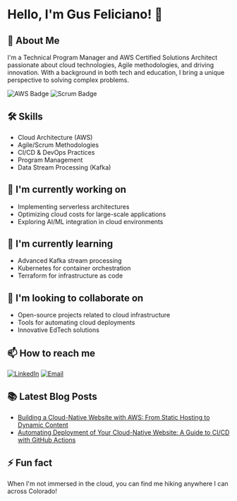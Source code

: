 # Hello, I'm Gus Feliciano! 👋

## 🚀 About Me
I'm a Technical Program Manager and AWS Certified Solutions Architect passionate about cloud technologies, Agile methodologies, and driving innovation. With a background in both tech and education, I bring a unique perspective to solving complex problems.

![AWS Badge](https://img.shields.io/badge/-AWS%20Certified-232F3E?style=flat-square&logo=amazon-aws&logoColor=white)
![Scrum Badge](https://img.shields.io/badge/-Certified%20Scrum%20Master-blue?style=flat-square&logo=scrumalliance&logoColor=white)

## 🛠 Skills
- Cloud Architecture (AWS)
- Agile/Scrum Methodologies
- CI/CD & DevOps Practices
- Program Management
- Data Stream Processing (Kafka)

## 🔭 I'm currently working on
- Implementing serverless architectures
- Optimizing cloud costs for large-scale applications
- Exploring AI/ML integration in cloud environments

## 🌱 I'm currently learning
- Advanced Kafka stream processing
- Kubernetes for container orchestration
- Terraform for infrastructure as code

## 👯 I'm looking to collaborate on
- Open-source projects related to cloud infrastructure
- Tools for automating cloud deployments
- Innovative EdTech solutions

## 📫 How to reach me
[![LinkedIn](https://img.shields.io/badge/-LinkedIn-0077B5?style=flat-square&logo=linkedin&logoColor=white)](https://www.linkedin.com/in/YourLinkedInProfile)
[![Email](https://img.shields.io/badge/-Email-D14836?style=flat-square&logo=gmail&logoColor=white)](mailto:Gus.Feliciano@outlook.com)

## 📚 Latest Blog Posts
<!-- BLOG-POST-LIST:START -->
- [Building a Cloud-Native Website with AWS: From Static Hosting to Dynamic Content](#)
- [Automating Deployment of Your Cloud-Native Website: A Guide to CI/CD with GitHub Actions](#)
<!-- BLOG-POST-LIST:END -->

## ⚡ Fun fact
When I'm not immersed in the cloud, you can find me hiking anywhere I can across Colorado!

<!--
**gusfeliciano/gusfeliciano** is a ✨ _special_ ✨ repository because its `README.md` (this file) appears on your GitHub profile.

Here are some ideas to get you started:

- 🔭 I’m currently working on ...
- 🌱 I’m currently learning ...
- 👯 I’m looking to collaborate on ...
- 🤔 I’m looking for help with ...
- 💬 Ask me about ...
- 📫 How to reach me: ...
- 😄 Pronouns: ...
- ⚡ Fun fact: ...
-->

